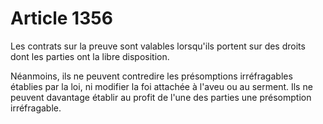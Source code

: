 # Article 1356

Les contrats sur la preuve sont valables lorsqu'ils portent sur des droits dont les parties ont la libre disposition.<p> Néanmoins, ils ne peuvent contredire les présomptions irréfragables établies par la loi, ni modifier la foi attachée à l'aveu ou au serment. Ils ne peuvent davantage établir au profit de l'une des parties une présomption irréfragable.</p>
